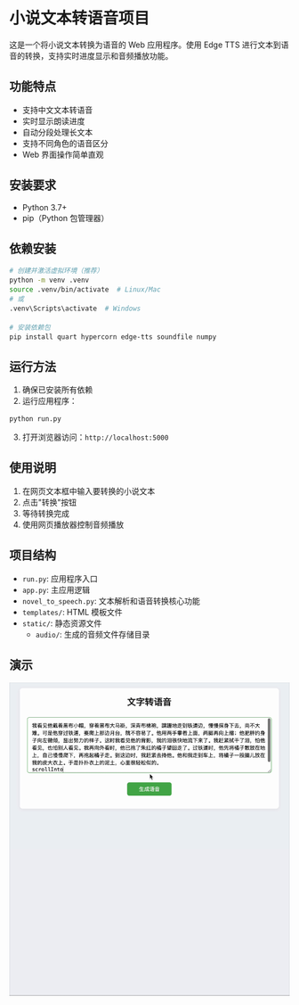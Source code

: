 # 小说文本转语音项目

这是一个将小说文本转换为语音的 Web 应用程序。使用 Edge TTS 进行文本到语音的转换，支持实时进度显示和音频播放功能。

## 功能特点

- 支持中文文本转语音
- 实时显示朗读进度
- 自动分段处理长文本
- 支持不同角色的语音区分
- Web 界面操作简单直观

## 安装要求

- Python 3.7+
- pip（Python 包管理器）

## 依赖安装

```bash
# 创建并激活虚拟环境（推荐）
python -m venv .venv
source .venv/bin/activate  # Linux/Mac
# 或
.venv\Scripts\activate  # Windows

# 安装依赖包
pip install quart hypercorn edge-tts soundfile numpy
```

## 运行方法

1. 确保已安装所有依赖
2. 运行应用程序：
```bash
python run.py
```
3. 打开浏览器访问：`http://localhost:5000`

## 使用说明

1. 在网页文本框中输入要转换的小说文本
2. 点击"转换"按钮
3. 等待转换完成
4. 使用网页播放器控制音频播放

## 项目结构

- `run.py`: 应用程序入口
- `app.py`: 主应用逻辑
- `novel_to_speech.py`: 文本解析和语音转换核心功能
- `templates/`: HTML 模板文件
- `static/`: 静态资源文件
  - `audio/`: 生成的音频文件存储目录

## 演示
![演示](demo.gif)
